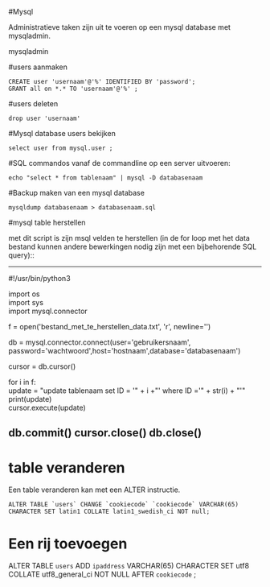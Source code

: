 #Mysql

Administratieve taken zijn uit te voeren op een mysql database met mysqladmin.

mysqladmin 

#users aanmaken

    CREATE user 'usernaam'@'%' IDENTIFIED BY 'password';  
    GRANT all on *.* TO 'usernaam'@'%' ;

#users deleten

    drop user 'usernaam'

#Mysql database users bekijken

    select user from mysql.user ;


#SQL commandos vanaf de commandline op een server uitvoeren:

    echo "select * from tablenaam" | mysql -D databasenaam 

#Backup maken van een mysql database

    mysqldump databasenaam > databasenaam.sql 

#mysql table herstellen

met dit script is zijn msql velden te herstellen (in de for loop met het data
bestand kunnen andere bewerkingen nodig zijn met een bijbehorende SQL query)::

   ---
   #!/usr/bin/python3

   import os<br>
   import sys<br>
   import mysql.connector

   f = open('bestand_met_te_herstellen_data.txt', 'r', newline='')

   db = mysql.connector.connect(user='gebruikersnaam', password='wachtwoord',host='hostnaam',database='databasenaam')

   cursor = db.cursor()
 
   for i in f:<br>
      update = "update tablenaam set ID = '" + i +"' where ID ='" + str(i) + "'"<br>
      print(update)<br>
      cursor.execute(update)<br>
        
   db.commit()
   cursor.close()
   db.close()
   ---
   
# table veranderen

Een table veranderen kan met een ALTER instructie.

  ```  
  ALTER TABLE `users` CHANGE `cookiecode` `cookiecode` VARCHAR(65) 
  CHARACTER SET latin1 COLLATE latin1_swedish_ci NOT null;
  ``` 

# Een rij toevoegen

  ALTER TABLE `users` ADD `ipaddress` VARCHAR(65) CHARACTER SET utf8 COLLATE utf8_general_ci NOT NULL AFTER `cookiecode` ;

 

